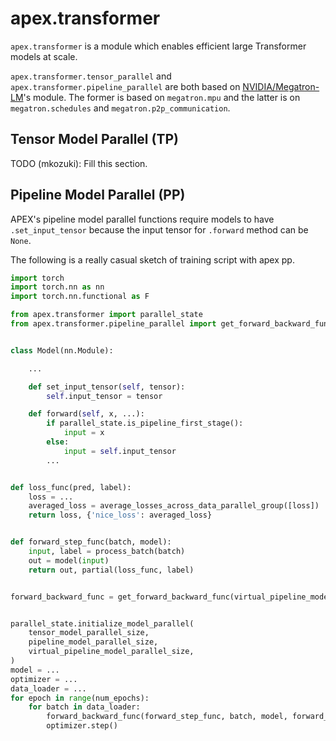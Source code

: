 # apex.transformer

`apex.transformer` is a module which enables efficient large Transformer models at scale.

`apex.transformer.tensor_parallel` and `apex.transformer.pipeline_parallel` are both based on [NVIDIA/Megatron-LM](https://github.com/NVIDIA/Megatron-LM)'s module.
The former is based on `megatron.mpu` and the latter is on `megatron.schedules` and `megatron.p2p_communication`.

## Tensor Model Parallel (TP)

TODO (mkozuki): Fill this section.

## Pipeline Model Parallel (PP)
APEX's pipeline model parallel functions require models to have `.set_input_tensor` because
the input tensor for `.forward` method can be `None`.

The following is a really casual sketch of training script with apex pp.

```python
import torch
import torch.nn as nn
import torch.nn.functional as F

from apex.transformer import parallel_state
from apex.transformer.pipeline_parallel import get_forward_backward_func


class Model(nn.Module):

    ...

    def set_input_tensor(self, tensor):
        self.input_tensor = tensor

    def forward(self, x, ...):
        if parallel_state.is_pipeline_first_stage():
            input = x
        else:
            input = self.input_tensor
        ...


def loss_func(pred, label):
    loss = ...
    averaged_loss = average_losses_across_data_parallel_group([loss])
    return loss, {'nice_loss': averaged_loss}


def forward_step_func(batch, model):
    input, label = process_batch(batch)
    out = model(input)
    return out, partial(loss_func, label)


forward_backward_func = get_forward_backward_func(virtual_pipeline_model_parallel_size, pipeline_model_parallel_size)


parallel_state.initialize_model_parallel(
    tensor_model_parallel_size,
    pipeline_model_parallel_size,
    virtual_pipeline_model_parallel_size,
)
model = ...
optimizer = ...
data_loader = ...
for epoch in range(num_epochs):
    for batch in data_loader:
        forward_backward_func(forward_step_func, batch, model, forward_only=False, tensor_shape)
        optimizer.step()
```
